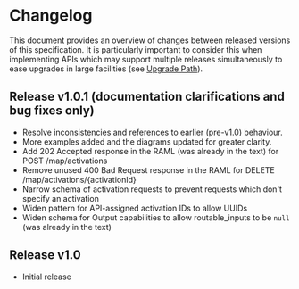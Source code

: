 # Changelog

This document provides an overview of changes between released versions of this specification. It is particularly important to consider this when implementing APIs which may support multiple releases simultaneously to ease upgrades in large facilities (see [Upgrade Path](docs/Upgrade%20Path.md)).

## Release v1.0.1 (documentation clarifications and bug fixes only)

* Resolve inconsistencies and references to earlier (pre-v1.0) behaviour.
* More examples added and the diagrams updated for greater clarity.
* Add 202 Accepted response in the RAML (was already in the text) for POST /map/activations
* Remove unused 400 Bad Request response in the RAML for DELETE /map/activations/{activationId}
* Narrow schema of activation requests to prevent requests which don't specify an activation
* Widen pattern for API-assigned activation IDs to allow UUIDs
* Widen schema for Output capabilities to allow routable_inputs to be `null` (was already in the text)

## Release v1.0

* Initial release
